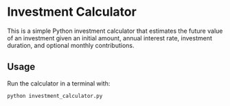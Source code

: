 # Investment Calculator

This is a simple Python investment calculator that estimates the future value of an investment given an initial amount, annual interest rate, investment duration, and optional monthly contributions.

## Usage

Run the calculator in a terminal with:
```bash
python investment_calculator.py
